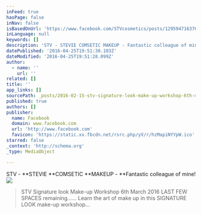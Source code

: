 ```yaml
---
inFeed: true
hasPage: false
inNav: false
isBasedOnUrl: 'https://www.facebook.com/STVcosmetics/posts/1295947163764914'
inLanguage: null
keywords: []
description: 'STV - STEVIE COMSETIC MAKEUP - Fantastic colleague of mine!'
datePublished: '2016-04-25T19:51:30.103Z'
dateModified: '2016-04-25T19:51:28.099Z'
author:
  - name: ''
    url: ''
related: []
title: ''
app_links: []
sourcePath: _posts/2016-02-15-stv-signature-look-make-up-workshop-6th-march-2016-last-few.md
published: true
authors: []
publisher:
  name: Facebook
  domain: www.facebook.com
  url: 'http://www.facebook.com'
  favicon: 'https://static.xx.fbcdn.net/rsrc.php/yV/r/hzMapiNYYpW.ico'
starred: false
_context: 'http://schema.org'
_type: MediaObject

---
```

STV - **STEVIE **COMSETIC **MAKEUP - **Fantastic colleague of mine!
![](https://the-grid-user-content.s3-us-west-2.amazonaws.com/3d59755c-5274-4c55-a43b-35a079dbdf32.jpg)

> STV Signature look Make-up Workshop 6th March 2016 LAST FEW SPACES remaining...... Learn the art of make up in this SIGNATURE LOOK make-up workshop...